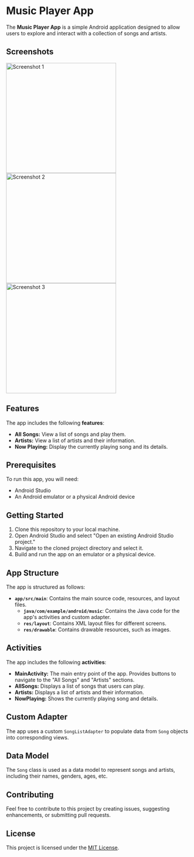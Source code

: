 # Music Player App

The **Music Player App** is a simple Android application designed to allow users to explore and interact with a collection of songs and artists.

## Screenshots

<img src="https://github.com/ano-ny-mous/Music-Player-App/assets/91519560/3a8e7a68-2307-4fee-88a8-95553ce427f7" alt="Screenshot 1" width="300" >

<img src="https://github.com/ano-ny-mous/Music-Player-App/assets/91519560/40f54aa4-05df-4e96-a8b6-b9cb294645ef" alt="Screenshot 2" width="300" >

<img src="https://github.com/ano-ny-mous/Music-Player-App/assets/91519560/3d762db6-f6ce-4134-88aa-4175f87b8910" alt="Screenshot 3" width="300" >

## Features

The app includes the following **features**:

- **All Songs:** View a list of songs and play them.
- **Artists:** View a list of artists and their information.
- **Now Playing:** Display the currently playing song and its details.

## Prerequisites

To run this app, you will need:

- Android Studio
- An Android emulator or a physical Android device

## Getting Started

1. Clone this repository to your local machine.
2. Open Android Studio and select "Open an existing Android Studio project."
3. Navigate to the cloned project directory and select it.
4. Build and run the app on an emulator or a physical device.

## App Structure

The app is structured as follows:

- **`app/src/main`**: Contains the main source code, resources, and layout files.
  - **`java/com/example/android/music`**: Contains the Java code for the app's activities and custom adapter.
  - **`res/layout`**: Contains XML layout files for different screens.
  - **`res/drawable`**: Contains drawable resources, such as images.

## Activities

The app includes the following **activities**:

- **MainActivity:** The main entry point of the app. Provides buttons to navigate to the "All Songs" and "Artists" sections.
- **AllSongs:** Displays a list of songs that users can play.
- **Artists:** Displays a list of artists and their information.
- **NowPlaying:** Shows the currently playing song and details.

## Custom Adapter

The app uses a custom `SongListAdapter` to populate data from `Song` objects into corresponding views.

## Data Model

The `Song` class is used as a data model to represent songs and artists, including their names, genders, ages, etc.

## Contributing

Feel free to contribute to this project by creating issues, suggesting enhancements, or submitting pull requests.

## License

This project is licensed under the [MIT License](LICENSE).

